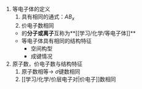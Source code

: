 1. 等电子体的定义
	1. 具有相同的通式：$AB_x$
	2. 价电子数相同
	- 的**分子或离子**互称为**[[学习/化学/等电子体]]**
	- 等电子体具有相同的结构特征
		- 空间构型
		- 成键情况
2. 原子数，价电子数与结构特征
	1. 原子数相等$\to$ $\sigma$键数相同
	2. [[学习/化学/价层电子对|价电子]]数相同